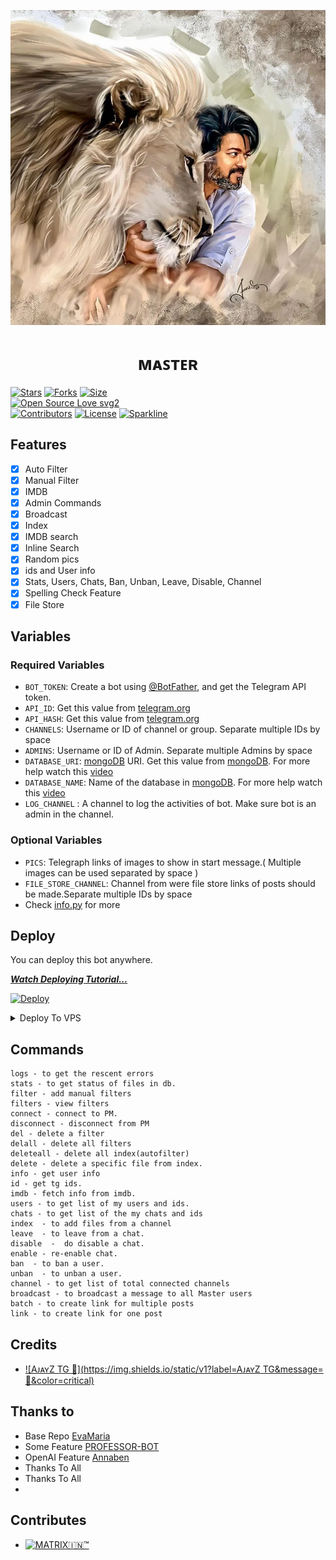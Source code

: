 <p align="center">
  <img src="assets/logo.jpg" alt="Logo">
</p>
<h1 align="center">
  <b>ᴍᴀꜱᴛᴇʀ</b>
</h1>


[![Stars](https://img.shields.io/github/stars/PbAjay/Master?style=flat-square&color=yellow)](https://github.com/PbAjay/Master/stargazers)
[![Forks](https://img.shields.io/github/forks/PbAjay/Master?style=flat-square&color=orange)](https://github.com/PbAjay/Master/fork)
[![Size](https://img.shields.io/github/repo-size/PbAjay/Master?style=flat-square&color=green)](https://github.com/PbAjay/Master/)   
[![Open Source Love svg2](https://badges.frapsoft.com/os/v2/open-source.svg?v=103)](https://github.com/PbAjay/Master)   
[![Contributors](https://img.shields.io/github/contributors/PbAjay/Master?style=flat-square&color=green)](https://github.com/PbAjay/Master/graphs/contributors)
[![License](https://img.shields.io/badge/License-AGPL-blue)](https://github.com/PbAjay/Master/blob/V3/LICENSE)
[![Sparkline](https://stars.medv.io/PbAjay/Master.svg)](https://stars.medv.io/PbAjay/Master)


## Features

- [x] Auto Filter
- [x] Manual Filter
- [x] IMDB
- [x] Admin Commands
- [x] Broadcast
- [x] Index
- [x] IMDB search
- [x] Inline Search
- [x] Random pics
- [x] ids and User info 
- [x] Stats, Users, Chats, Ban, Unban, Leave, Disable, Channel
- [x] Spelling Check Feature
- [x] File Store
## Variables


### Required Variables
* `BOT_TOKEN`: Create a bot using [@BotFather](https://telegram.dog/BotFather), and get the Telegram API token.
* `API_ID`: Get this value from [telegram.org](https://my.telegram.org/apps)
* `API_HASH`: Get this value from [telegram.org](https://my.telegram.org/apps)
* `CHANNELS`: Username or ID of channel or group. Separate multiple IDs by space
* `ADMINS`: Username or ID of Admin. Separate multiple Admins by space
* `DATABASE_URI`: [mongoDB](https://www.mongodb.com) URI. Get this value from [mongoDB](https://www.mongodb.com). For more help watch this [video](https://youtu.be/1G1XwEOnxxo)
* `DATABASE_NAME`: Name of the database in [mongoDB](https://www.mongodb.com). For more help watch this [video](https://youtu.be/1G1XwEOnxxo)
* `LOG_CHANNEL` : A channel to log the activities of bot. Make sure bot is an admin in the channel.
### Optional Variables
* `PICS`: Telegraph links of images to show in start message.( Multiple images can be used separated by space )
* `FILE_STORE_CHANNEL`: Channel from were file store links of posts should be made.Separate multiple IDs by space
* Check [info.py](https://github.com/PbAjay/Master/blob/V3/info.py) for more


## Deploy
You can deploy this bot anywhere.

<i>**[Watch Deploying Tutorial...](https://youtu.be/1G1XwEOnxxo)**</i>

[![Deploy](https://www.herokucdn.com/deploy/button.svg)](https://heroku.com/deploy?template=https://github.com/PbAjay/Master)


<details><summary>Deploy To VPS</summary>
<p>
<pre>
git clone https://github.com/PbAjay/Master
# Install Packages
pip3 install -U -r requirements.txt
Edit info.py with variables as given below then run bot
python3 bot.py
</pre>
</p>
</details>


## Commands
```
logs - to get the rescent errors
stats - to get status of files in db.
filter - add manual filters
filters - view filters
connect - connect to PM.
disconnect - disconnect from PM
del - delete a filter
delall - delete all filters
deleteall - delete all index(autofilter)
delete - delete a specific file from index.
info - get user info
id - get tg ids.
imdb - fetch info from imdb.
users - to get list of my users and ids.
chats - to get list of the my chats and ids 
index  - to add files from a channel
leave  - to leave from a chat.
disable  -  do disable a chat.
enable - re-enable chat.
ban  - to ban a user.
unban  - to unban a user.
channel - to get list of total connected channels
broadcast - to broadcast a message to all Master users
batch - to create link for multiple posts
link - to create link for one post
```

## Credits 
* [![AᴊᴀʏZ TG 💚](https://img.shields.io/static/v1?label=AᴊᴀʏZ TG&message=💚&color=critical)](https://telegram.dog/AjayZ_TG)


## Thanks to 
 - Base Repo [EvaMaria](https://github.com/EvaMariaTG/EvaMaria)
 - Some Feature [PROFESSOR-BOT](https://github.com/MrMKN/PROFESSOR-BOT)
 - OpenAI Feature [Annaben](https://github.com/Lalluss/annaben_2.35)
 - Thanks To All 
 - Thanks To All 
 - 
## Contributes 
* [![MATRIX🇮🇳™](https://img.shields.io/static/v1?label=MATRIX&message=🇮🇳™&color=critical)](https://telegram.dog/TGxMATRIX)

